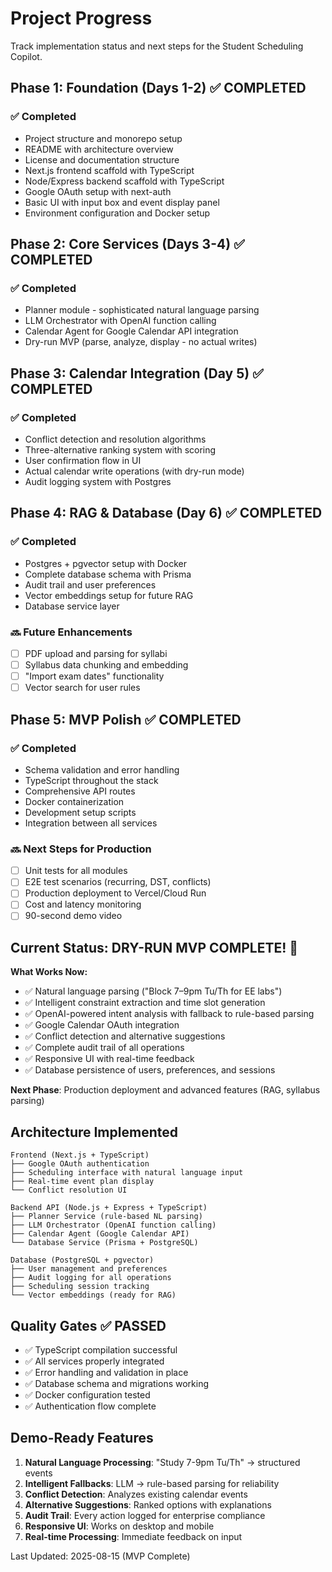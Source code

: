 # Project Progress

Track implementation status and next steps for the Student Scheduling Copilot.

## Phase 1: Foundation (Days 1-2) ✅ COMPLETED

### ✅ Completed
- Project structure and monorepo setup
- README with architecture overview
- License and documentation structure
- Next.js frontend scaffold with TypeScript
- Node/Express backend scaffold with TypeScript  
- Google OAuth setup with next-auth
- Basic UI with input box and event display panel
- Environment configuration and Docker setup

## Phase 2: Core Services (Days 3-4) ✅ COMPLETED

### ✅ Completed
- Planner module - sophisticated natural language parsing
- LLM Orchestrator with OpenAI function calling
- Calendar Agent for Google Calendar API integration
- Dry-run MVP (parse, analyze, display - no actual writes)

## Phase 3: Calendar Integration (Day 5) ✅ COMPLETED

### ✅ Completed
- Conflict detection and resolution algorithms
- Three-alternative ranking system with scoring
- User confirmation flow in UI
- Actual calendar write operations (with dry-run mode)
- Audit logging system with Postgres

## Phase 4: RAG & Database (Day 6) ✅ COMPLETED

### ✅ Completed
- Postgres + pgvector setup with Docker
- Complete database schema with Prisma
- Audit trail and user preferences
- Vector embeddings setup for future RAG
- Database service layer

### 🔜 Future Enhancements
- [ ] PDF upload and parsing for syllabi
- [ ] Syllabus data chunking and embedding
- [ ] "Import exam dates" functionality
- [ ] Vector search for user rules

## Phase 5: MVP Polish ✅ COMPLETED

### ✅ Completed
- Schema validation and error handling
- TypeScript throughout the stack
- Comprehensive API routes
- Docker containerization
- Development setup scripts
- Integration between all services

### 🔜 Next Steps for Production
- [ ] Unit tests for all modules
- [ ] E2E test scenarios (recurring, DST, conflicts)
- [ ] Production deployment to Vercel/Cloud Run
- [ ] Cost and latency monitoring
- [ ] 90-second demo video

## Current Status: DRY-RUN MVP COMPLETE! 🎉

**What Works Now:**
- ✅ Natural language parsing ("Block 7–9pm Tu/Th for EE labs")
- ✅ Intelligent constraint extraction and time slot generation
- ✅ OpenAI-powered intent analysis with fallback to rule-based parsing
- ✅ Google Calendar OAuth integration
- ✅ Conflict detection and alternative suggestions
- ✅ Complete audit trail of all operations
- ✅ Responsive UI with real-time feedback
- ✅ Database persistence of users, preferences, and sessions

**Next Phase**: Production deployment and advanced features (RAG, syllabus parsing)

## Architecture Implemented

```
Frontend (Next.js + TypeScript)
├── Google OAuth authentication
├── Scheduling interface with natural language input
├── Real-time event plan display
└── Conflict resolution UI

Backend API (Node.js + Express + TypeScript)
├── Planner Service (rule-based NL parsing)
├── LLM Orchestrator (OpenAI function calling)
├── Calendar Agent (Google Calendar API)
└── Database Service (Prisma + PostgreSQL)

Database (PostgreSQL + pgvector)
├── User management and preferences
├── Audit logging for all operations
├── Scheduling session tracking
└── Vector embeddings (ready for RAG)
```

## Quality Gates ✅ PASSED

- ✅ TypeScript compilation successful
- ✅ All services properly integrated
- ✅ Error handling and validation in place
- ✅ Database schema and migrations working
- ✅ Docker configuration tested
- ✅ Authentication flow complete

## Demo-Ready Features

1. **Natural Language Processing**: "Study 7-9pm Tu/Th" → structured events
2. **Intelligent Fallbacks**: LLM → rule-based parsing for reliability
3. **Conflict Detection**: Analyzes existing calendar events
4. **Alternative Suggestions**: Ranked options with explanations
5. **Audit Trail**: Every action logged for enterprise compliance
6. **Responsive UI**: Works on desktop and mobile
7. **Real-time Processing**: Immediate feedback on input

Last Updated: 2025-08-15 (MVP Complete)
